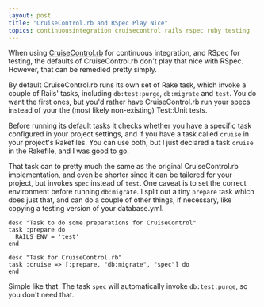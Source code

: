 ```yaml
---
layout: post
title: "CruiseControl.rb and RSpec Play Nice"
topics: continuousintegration cruisecontrol rails rspec ruby testing
---
```

When using [CruiseControl.rb](http://cruisecontrolrb.thoughtworks.com/) for continuous integration, and RSpec for testing, the defaults of CruiseControl.rb don't play that nice with RSpec. However, that can be remedied pretty simply.

By default CruiseControl.rb runs its own set of Rake task, which invoke a couple of Rails' tasks, including `db:test:purge`, `db:migrate` and `test`. You do want the first ones, but you'd rather have CruiseControl.rb run your specs instead of your the (most likely non-existing) Test::Unit tests.

Before running its default tasks it checks whether you have a specific task configured in your project settings, and if you have a task called `cruise` in your project's Rakefiles. You can use both, but I just declared a task `cruise` in the Rakefile, and I was good to go.

That task can to pretty much the same as the original CruiseControl.rb implementation, and even be shorter since it can be tailored for your project, but invokes `spec` instead of `test`. One caveat is to set the correct environment before running `db:migrate`. I split out a tiny `prepare` task which does just that, and can do a couple of other things, if necessary, like copying a testing version of your database.yml.

    desc "Task to do some preparations for CruiseControl"
    task :prepare do
      RAILS_ENV = 'test'
    end

    desc "Task for CruiseControl.rb"
    task :cruise => [:prepare, "db:migrate", "spec"] do
    end

Simple like that. The task `spec` will automatically invoke `db:test:purge`, so you don't need that.
